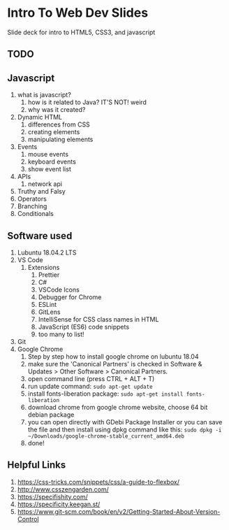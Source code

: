 # Intro To Web Dev Slides

Slide deck for intro to HTML5, CSS3, and javascript

## TODO

## Javascript

1. what is javascript?
   1. how is it related to Java? IT'S NOT! weird
   2. why was it created?
2. Dynamic HTML
   1. differences from CSS
   2. creating elements
   3. manipulating elements
3. Events
   1. mouse events
   2. keyboard events
   3. show event list
4. APIs
   1. network api
5. Truthy and Falsy
6. Operators
7. Branching
8. Conditionals

## Software used

1. Lubuntu 18.04.2 LTS
2. VS Code
   1. Extensions
      1. Prettier
      2. C#
      3. VSCode Icons
      4. Debugger for Chrome
      5. ESLint
      6. GitLens
      7. IntelliSense for CSS class names in HTML
      8. JavaScript (ES6) code snippets
      9. too many to list!
3. Git
4. Google Chrome
   1. Step by step how to install google chrome on lubuntu 18.04
   2. make sure the 'Canonical Partners' is checked in Software & Updates > Other Software > Canonical Partners.
   3. open command line (press CTRL + ALT + T)
   4. run update command: `sudo apt-get update`
   5. install fonts-liberation package: `sudo apt-get install fonts-liberation`
   6. download chrome from google chrome website, choose 64 bit debian package
   7. you can open directly with GDebi Package Installer or you can save the file and then install using dpkg command like this: `sudo dpkg -i ~/Downloads/google-chrome-stable_current_amd64.deb`
   8. done!

## Helpful Links

1. https://css-tricks.com/snippets/css/a-guide-to-flexbox/
2. http://www.csszengarden.com/
3. https://specifishity.com/
4. https://specificity.keegan.st/
5. https://www.git-scm.com/book/en/v2/Getting-Started-About-Version-Control
